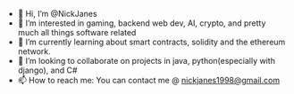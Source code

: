 - 👋 Hi, I’m @NickJanes
- 👀 I’m interested in gaming, backend web dev, AI, crypto, and pretty much all things software related
- 🌱 I’m currently learning about smart contracts, solidity and the ethereum network.
- 💞️ I’m looking to collaborate on projects in java, python(especially with django), and C#
- 📫 How to reach me: You can contact me @ nickjanes1998@gmail.com

<!---
NickJanes/NickJanes is a ✨ special ✨ repository because its `README.md` (this file) appears on your GitHub profile.
You can click the Preview link to take a look at your changes.
--->

